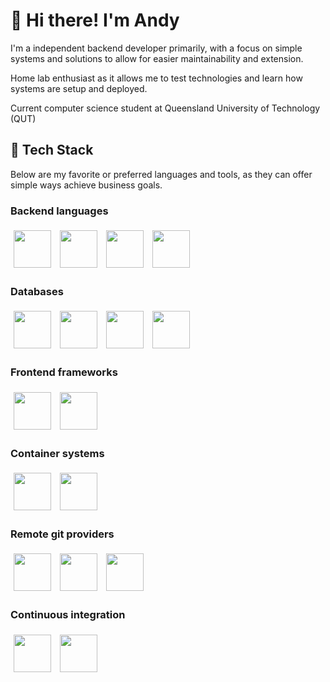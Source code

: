 <h1>👋 Hi there! I'm Andy</h1>

<p>
I'm a independent backend developer primarily, with a focus on simple systems and solutions to allow for easier maintainability and extension.
</p>

<p>
Home lab enthusiast as it allows me to test technologies and learn how systems are setup and deployed. 
</p>

<p>
Current computer science student at Queensland University of Technology (QUT) 
</p>

<h2>🚀 Tech Stack</h2> 
<p>
Below are my favorite or preferred languages and tools, as they can offer simple ways achieve business goals.
</p>
<h3>Backend languages</h3>
<img width="60px" style="padding:5px;" src="https://cdn.jsdelivr.net/gh/devicons/devicon@latest/icons/go/go-original.svg" />
<img width="60px" style="padding:5px;" src="https://cdn.jsdelivr.net/gh/devicons/devicon@latest/icons/typescript/typescript-original.svg" />
<img width="60px" style="padding:5px;" src="https://cdn.jsdelivr.net/gh/devicons/devicon/icons/java/java-original.svg"/>
<img width="60px" style="padding:5px;" src="https://cdn.jsdelivr.net/gh/devicons/devicon@latest/icons/maven/maven-original.svg" />
<br>
<h3>Databases</h3>
<img width="60px" style="padding:5px;" src="https://cdn.jsdelivr.net/gh/devicons/devicon@latest/icons/sqlite/sqlite-original.svg" />
<img width="60px" style="padding:5px;" src="https://cdn.jsdelivr.net/gh/devicons/devicon@latest/icons/mariadb/mariadb-original.svg" />
<img width="60px" style="padding:5px;" src="https://cdn.jsdelivr.net/gh/devicons/devicon@latest/icons/mysql/mysql-original.svg" />
<img width="60px" style="padding:5px;" src="https://cdn.jsdelivr.net/gh/devicons/devicon@latest/icons/redis/redis-original.svg" />
<br>
<h3>Frontend frameworks</h3>
<img width="60px" style="padding:5px;" src="https://cdn.jsdelivr.net/gh/devicons/devicon@latest/icons/svelte/svelte-original.svg" />
<img width="60px" style="padding:5px;" src="https://cdn.jsdelivr.net/gh/devicons/devicon@latest/icons/react/react-original.svg" />
<br>
<h3>Container systems</h3>
<img width="60px" style="padding:5px;" src="https://cdn.jsdelivr.net/gh/devicons/devicon@latest/icons/docker/docker-original.svg" />
<img width="60px" style="padding:5px;" src="https://cdn.jsdelivr.net/gh/devicons/devicon@latest/icons/podman/podman-original.svg" />
<br>
<!-- <h3>Container orchestrators</h3>
<img width="60px" style="padding:5px;" src="https://cdn.jsdelivr.net/gh/devicons/devicon@latest/icons/kubernetes/kubernetes-original.svg" />
<img width="60px" style="padding:5px;" src="https://cdn.jsdelivr.net/gh/devicons/devicon@latest/icons/k3s/k3s-original.svg" />
<br> -->
<!-- <h3>Operntaining systems</h3>
<img width="60px" style="padding:5px;" src="https://cdn.jsdelivr.net/gh/devicons/devicon@latest/icons/windows11/windows11-original.svg" />
<img width="60px" style="padding:5px;" src="https://cdn.jsdelivr.net/gh/devicons/devicon@latest/icons/apple/apple-original.svg" />
<img width="60px" style="padding:5px;" src="https://cdn.jsdelivr.net/gh/devicons/devicon@latest/icons/linux/linux-original.svg" />
<br> -->
<!-- <h3></h3>
<img width="60px" style="padding:5px;" src="https://cdn.jsdelivr.net/gh/devicons/devicon@latest/icons/amazonwebservices/amazonwebservices-original-wordmark.svg" />
<img width="60px" style="padding:5px;" src="https://cdn.jsdelivr.net/gh/devicons/devicon@latest/icons/nginx/nginx-original.svg" />
<br> -->
<h3>Remote git providers</h3>      
<img width="60px" style="padding:5px;" src="https://cdn.jsdelivr.net/gh/devicons/devicon@latest/icons/github/github-original.svg" />
<img width="60px" style="padding:5px;" src="https://cdn.jsdelivr.net/gh/devicons/devicon@latest/icons/gitlab/gitlab-original.svg" />
<img width="60px" style="padding:5px;" src="https://cdn.jsdelivr.net/gh/devicons/devicon@latest/icons/git/git-original.svg" />
<br>
<h3>Continuous integration</h3>
<img width="60px" style="padding:5px;" src="https://cdn.jsdelivr.net/gh/devicons/devicon@latest/icons/jenkins/jenkins-original.svg" />
<img width="60px" style="padding:5px;" src="https://cdn.jsdelivr.net/gh/devicons/devicon@latest/icons/githubactions/githubactions-original.svg" />
<br />

